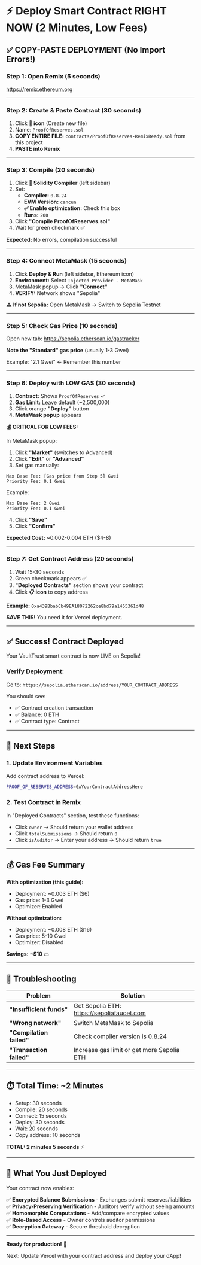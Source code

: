# ⚡ Deploy Smart Contract RIGHT NOW (2 Minutes, Low Fees)

## ✅ COPY-PASTE DEPLOYMENT (No Import Errors!)

### **Step 1: Open Remix** (5 seconds)
https://remix.ethereum.org

---

### **Step 2: Create & Paste Contract** (30 seconds)

1. Click **📄 icon** (Create new file)
2. Name: `ProofOfReserves.sol`
3. **COPY ENTIRE FILE:** `contracts/ProofOfReserves-RemixReady.sol` from this project
4. **PASTE into Remix**

---

### **Step 3: Compile** (20 seconds)

1. Click **🔨 Solidity Compiler** (left sidebar)
2. Set:
   - **Compiler:** `0.8.24`
   - **EVM Version:** `cancun`
   - **✅ Enable optimization:** Check this box
   - **Runs:** `200`
3. Click **"Compile ProofOfReserves.sol"**
4. Wait for green checkmark ✅

**Expected:** No errors, compilation successful

---

### **Step 4: Connect MetaMask** (15 seconds)

1. Click **Deploy & Run** (left sidebar, Ethereum icon)
2. **Environment:** Select `Injected Provider - MetaMask`
3. MetaMask popup → Click **"Connect"**
4. **VERIFY:** Network shows "Sepolia"

⚠️ **If not Sepolia:** Open MetaMask → Switch to Sepolia Testnet

---

### **Step 5: Check Gas Price** (10 seconds)

Open new tab: https://sepolia.etherscan.io/gastracker

**Note the "Standard" gas price** (usually 1-3 Gwei)

Example: "2.1 Gwei" ← Remember this number

---

### **Step 6: Deploy with LOW GAS** (30 seconds)

1. **Contract:** Shows `ProofOfReserves` ✓
2. **Gas Limit:** Leave default (~2,500,000)
3. Click orange **"Deploy"** button
4. **MetaMask popup** appears

**💰 CRITICAL FOR LOW FEES:**

In MetaMask popup:
1. Click **"Market"** (switches to Advanced)
2. Click **"Edit"** or **"Advanced"**
3. Set gas manually:

```
Max Base Fee: [Gas price from Step 5] Gwei
Priority Fee: 0.1 Gwei
```

Example:
```
Max Base Fee: 2 Gwei
Priority Fee: 0.1 Gwei
```

4. Click **"Save"**
5. Click **"Confirm"**

**Expected Cost:** ~0.002-0.004 ETH ($4-8)

---

### **Step 7: Get Contract Address** (20 seconds)

1. Wait 15-30 seconds
2. Green checkmark appears ✅
3. **"Deployed Contracts"** section shows your contract
4. Click **📋 icon** to copy address

**Example:** `0xa439BbabCb49EA18072262ce8bd79a1455361d48`

**SAVE THIS!** You need it for Vercel deployment.

---

## ✅ Success! Contract Deployed

Your VaultTrust smart contract is now LIVE on Sepolia!

### **Verify Deployment:**

Go to: `https://sepolia.etherscan.io/address/YOUR_CONTRACT_ADDRESS`

You should see:
- ✅ Contract creation transaction
- ✅ Balance: 0 ETH
- ✅ Contract type: Contract

---

## 📝 Next Steps

### **1. Update Environment Variables**

Add contract address to Vercel:

```bash
PROOF_OF_RESERVES_ADDRESS=0xYourContractAddressHere
```

### **2. Test Contract in Remix**

In "Deployed Contracts" section, test these functions:

- Click `owner` → Should return your wallet address
- Click `totalSubmissions` → Should return `0`
- Click `isAuditor` → Enter your address → Should return `true`

---

## 💰 Gas Fee Summary

**With optimization (this guide):**
- Deployment: ~0.003 ETH ($6)
- Gas price: 1-3 Gwei
- Optimizer: Enabled

**Without optimization:**
- Deployment: ~0.008 ETH ($16)
- Gas price: 5-10 Gwei
- Optimizer: Disabled

**Savings: ~$10** 💵

---

## 🐛 Troubleshooting

| Problem | Solution |
|---------|----------|
| **"Insufficient funds"** | Get Sepolia ETH: https://sepoliafaucet.com |
| **"Wrong network"** | Switch MetaMask to Sepolia |
| **"Compilation failed"** | Check compiler version is 0.8.24 |
| **"Transaction failed"** | Increase gas limit or get more Sepolia ETH |

---

## ⏱️ Total Time: ~2 Minutes

- Setup: 30 seconds
- Compile: 20 seconds
- Connect: 15 seconds
- Deploy: 30 seconds
- Wait: 20 seconds
- Copy address: 10 seconds

**TOTAL: 2 minutes 5 seconds** ⚡

---

## 🎉 What You Just Deployed

Your contract now enables:

✅ **Encrypted Balance Submissions** - Exchanges submit reserves/liabilities  
✅ **Privacy-Preserving Verification** - Auditors verify without seeing amounts  
✅ **Homomorphic Computations** - Add/compare encrypted values  
✅ **Role-Based Access** - Owner controls auditor permissions  
✅ **Decryption Gateway** - Secure threshold decryption  

---

**Ready for production!** 🚀

Next: Update Vercel with your contract address and deploy your dApp!

